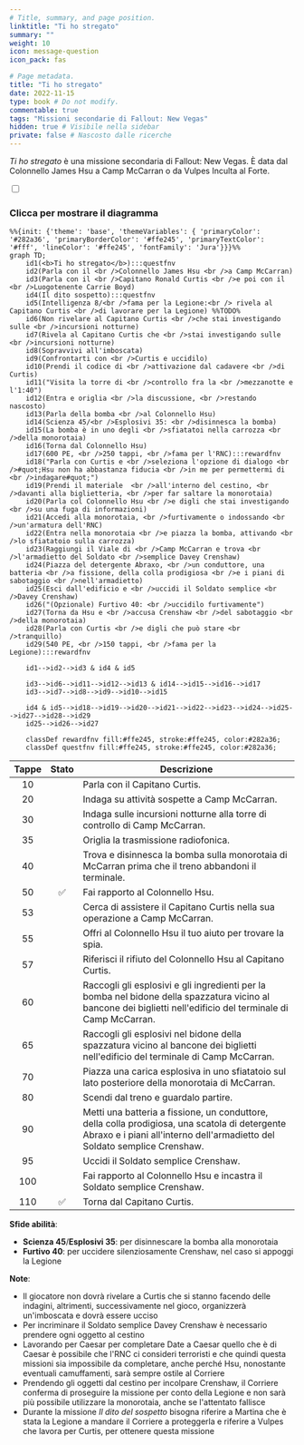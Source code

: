 ```yaml
---
# Title, summary, and page position.
linktitle: "Ti ho stregato"
summary: ""
weight: 10
icon: message-question
icon_pack: fas

# Page metadata.
title: "Ti ho stregato"
date: 2022-11-15
type: book # Do not modify.
commentable: true
tags: "Missioni secondarie di Fallout: New Vegas"
hidden: true # Visibile nella sidebar
private: false # Nascosto dalle ricerche
---
```


<div class="fnv">


*Ti ho stregato* è una missione secondaria di Fallout: New Vegas. È data dal Colonnello James Hsu a Camp McCarran o da Vulpes Inculta al Forte.


<section class="chart-collapse">
<input type="checkbox" name="collapse2" id="handle2">
<h3 class="handle">
<label for="handle2">Clicca per mostrare il diagramma</label>
</h3>
<div class="content">

```mermaid
%%{init: {'theme': 'base', 'themeVariables': { 'primaryColor': '#282a36', 'primaryBorderColor': '#ffe245', 'primaryTextColor': '#fff', 'lineColor': '#ffe245', 'fontFamily': 'Jura'}}}%%
graph TD;
    id1(<b>Ti ho stregato</b>):::questfnv
    id2(Parla con il <br />Colonnello James Hsu <br />a Camp McCarran)
    id3(Parla con il <br />Capitano Ronald Curtis <br />e poi con il <br />Luogotenente Carrie Boyd)
    id4(Il dito sospetto):::questfnv
    id5(Intelligenza 8/<br />fama per la Legione:<br /> rivela al Capitano Curtis <br />di lavorare per la Legione) %%TODO%
    id6(Non rivelare al Capitano Curtis <br />che stai investigando sulle <br />incursioni notturne)
    id7(Rivela al Capitano Curtis che <br />stai investigando sulle <br />incursioni notturne) 
    id8(Sopravvivi all'imboscata)
    id9(Confrontarti con <br />Curtis e uccidilo)
    id10(Prendi il codice di <br />attivazione dal cadavere <br />di Curtis)
    id11("Visita la torre di <br />controllo fra la <br />mezzanotte e l'1:40")
    id12(Entra e origlia <br />la discussione, <br />restando nascosto)
    id13(Parla della bomba <br />al Colonnello Hsu) 
    id14(Scienza 45/<br />Esplosivi 35: <br />disinnesca la bomba)
    id15(La bomba è in uno degli <br />sfiatatoi nella carrozza <br />della monorotaia)
    id16(Torna dal Colonnello Hsu)
    id17(600 PE, <br />250 tappi, <br />fama per l'RNC):::rewardfnv
    id18("Parla con Curtis e <br />seleziona l'opzione di dialogo <br />#quot;Hsu non ha abbastanza fiducia <br />in me per permettermi di <br />indagare#quot;")
    id19(Prendi il materiale  <br />all'interno del cestino, <br />davanti alla biglietteria, <br />per far saltare la monorotaia)
    id20(Parla col Colonnello Hsu <br />e digli che stai investigando <br />su una fuga di informazioni)
    id21(Accedi alla monorotaia, <br />furtivamente o indossando <br />un'armatura dell'RNC)
    id22(Entra nella monorotaia <br />e piazza la bomba, attivando <br />lo sfiatatoio sulla carrozza)
    id23(Raggiungi il Viale di <br />Camp McCarran e trova <br />l'armadietto del Soldato <br />semplice Davey Crenshaw)
    id24(Piazza del detergente Abraxo, <br />un conduttore, una batteria <br />a fissione, della colla prodigiosa <br />e i piani di sabotaggio <br />nell'armadietto)
    id25(Esci dall'edificio e <br />uccidi il Soldato semplice <br />Davey Crenshaw)
    id26("(Opzionale) Furtivo 40: <br />uccidilo furtivamente")
    id27(Torna da Hsu e <br />accusa Crenshaw <br />del sabotaggio <br />della monorotaia)
    id28(Parla con Curtis <br />e digli che può stare <br />tranquillo)
    id29(540 PE, <br />150 tappi, <br />fama per la Legione):::rewardfnv

    id1-->id2-->id3 & id4 & id5
    
    id3-->id6-->id11-->id12-->id13 & id14-->id15-->id16-->id17
    id3-->id7-->id8-->id9-->id10-->id15
    
    id4 & id5-->id18-->id19-->id20-->id21-->id22-->id23-->id24-->id25-->id27-->id28-->id29
    id25-->id26-->id27
    
    classDef rewardfnv fill:#ffe245, stroke:#ffe245, color:#282a36;
    classDef questfnv fill:#ffe245, stroke:#ffe245, color:#282a36;
```

</div>
</section>

| Tappe |       Stato        | Descrizione |
|:-----:|:------------------:| ----------- |
|                           10                          |            | Parla con il Capitano Curtis.                                                                                                                                               |
|                           20                          |            | Indaga su attività sospette a Camp McCarran.                                                                                                                                |
|                           30                          |            | Indaga sulle incursioni notturne alla torre di controllo di Camp McCarran.                                                                                                  |
|                           35                          |            | Origlia la trasmissione radiofonica.                                                                                                                                        |
|                           40                          |            | Trova e disinnesca la bomba sulla monorotaia di McCarran prima che il treno abbandoni il terminale.                                                                         |
|                           50                          | :white_check_mark: | Fai rapporto al Colonnello Hsu.                                                                                                                                             |
|                           53                          |            | Cerca di assistere il Capitano Curtis nella sua operazione a Camp McCarran.                                                                                                 |
|                           55                          |            | Offri al Colonnello Hsu il tuo aiuto per trovare la spia.                                                                                                                   |
|                           57                          |            | Riferisci il rifiuto del Colonnello Hsu al Capitano Curtis.                                                                                                                 |
|                           60                          |            | Raccogli gli esplosivi e gli ingredienti per la bomba nel bidone della spazzatura vicino al bancone dei biglietti nell'edificio del terminale di Camp McCarran.             |
|                           65                          |            | Raccogli gli esplosivi nel bidone della spazzatura vicino al bancone dei biglietti nell'edificio del terminale di Camp McCarran.                                            |
|                           70                          |            | Piazza una carica esplosiva in uno sfiatatoio sul lato posteriore della monorotaia di McCarran.                                                                             |
|                           80                          |            | Scendi dal treno e guardalo partire.                                                                                                                                        |
|                           90                          |            | Metti una batteria a fissione, un conduttore, della colla prodigiosa, una scatola di detergente Abraxo e i piani all'interno dell'armadietto del Soldato semplice Crenshaw. |
|                           95                          |            | Uccidi il Soldato semplice Crenshaw.                                                                                                                                        |
|                          100                          |            | Fai rapporto al Colonnello Hsu e incastra il Soldato semplice Crenshaw.                                                                                                     |
|                          110                          | :white_check_mark: | Torna dal Capitano Curtis.                                                                                                                                                  |



**Sfide abilità**:
- **Scienza 45**/**Esplosivi 35**: per disinnescare la bomba alla monorotaia 
- **Furtivo 40**: per uccidere silenziosamente Crenshaw, nel caso si appoggi la Legione



**Note**:
- Il giocatore non dovrà rivelare a Curtis che si stanno facendo delle indagini, altrimenti, successivamente nel gioco, organizzerà un'imboscata e dovrà essere ucciso
- Per incriminare il Soldato semplice Davey Crenshaw è necessario prendere ogni oggetto al cestino
- Lavorando per Caesar per completare Date a Caesar quello che è di Caesar è possibile che l'RNC ci consideri terroristi e che quindi questa missioni sia impossibile da completare, anche perché Hsu, nonostante eventuali camuffamenti, sarà sempre ostile al Corriere 
- Prendendo gli oggetti dal cestino per incolpare Crenshaw, il Corriere conferma di proseguire la missione per conto della Legione e non sarà più possibile utilizzare la monorotaia, anche se l'attentato fallisce 
- Durante la missione *Il dito del sospetto* bisogna riferire a Martina che è stata la Legione a mandare il Corriere a proteggerla e riferire a Vulpes che lavora per Curtis, per ottenere questa missione 





</div>


